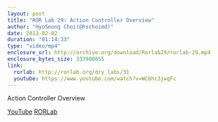 ```yaml
---
layout: post
title: "ROR Lab 29: Action Controller Overview"
author: "HyoSeong Choi(@hschoimd)"
date: 2013-02-02
duration: "01:14:33"
type: "video/mp4"
enclosure_url: http://archive.org/download/Rorlab29/rorlab-29.mp4
enclosure_bytes_size: 333980855
link:
  rorlab: http://rorlab.org/dry_labs/31
  youtube: https://www.youtube.com/watch?v=WCbhc3jwgFc
---
```


<p>Action Controller Overview</p>

<div class="btn-group">
  <a class="btn btn-default btn-xs" href="{{ page.link.youtube }}">YouTube</a>
  <a class="btn btn-default btn-xs" href="{{ page.link.rorlab }}">RORLab</a>
</div>